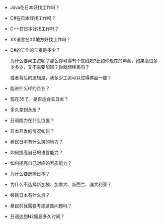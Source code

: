 - Java在日本好找工作吗？

- C#在日本好找工作吗？

- C++在日本好找工作吗？

- XX语言在XX地方好找工作吗？

- C#的工作的工资是多少？

  为什么要问工资呢？那么你可得有个底线吧?比如你现在的年薪，如果高过多少多少，又不需要加班？你就想移民吗？

  或者背后的逻辑是，我多少工资可以过得体面一些？

- 能进什么样的企业？

- 现在35了，是否适合去日本？

- 多久拿到永居？

- 日语能力在什么位置？

- 日本开发的情况如何？

- 移民日本有什么爽的地方？

- 如何提高自己的语言能力？

- 如何提高自己对应的素质能力？

- 为什么要选择日本？

- 为什么不选择新加坡、加拿大、新西兰、澳大利亚？

- 移民日本有什么坑？

- 移民前我需要考虑这些问题吗？

- 日语达到N2需要多久时间？